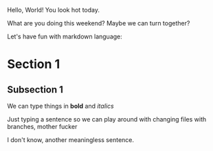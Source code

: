 Hello, World!  You look hot today.

What are you doing this weekend?  Maybe we can turn together?

Let's have fun with markdown language:
# Section 1

## Subsection 1

We can type things in **bold** and *italics*

Just typing a sentence so we can play around with changing files with branches, mother fucker

I don't know, another meaningless sentence.
